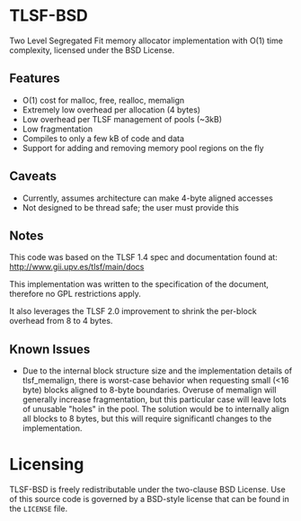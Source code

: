 # TLSF-BSD

Two Level Segregated Fit memory allocator implementation with O(1)
time complexity, licensed under the BSD License.

Features
--------
* O(1) cost for malloc, free, realloc, memalign
* Extremely low overhead per allocation (4 bytes)
* Low overhead per TLSF management of pools (~3kB)
* Low fragmentation
* Compiles to only a few kB of code and data
* Support for adding and removing memory pool regions on the fly

Caveats
-------
* Currently, assumes architecture can make 4-byte aligned accesses
* Not designed to be thread safe; the user must provide this

Notes
-----
This code was based on the TLSF 1.4 spec and documentation found at:
    http://www.gii.upv.es/tlsf/main/docs

This implementation was written to the specification of the document,
therefore no GPL restrictions apply.

It also leverages the TLSF 2.0 improvement to shrink the per-block overhead
from 8 to 4 bytes.

Known Issues
------------
* Due to the internal block structure size and the implementation
details of tlsf_memalign, there is worst-case behavior when requesting
small (<16 byte) blocks aligned to 8-byte boundaries. Overuse of memalign
will generally increase fragmentation, but this particular case will leave
lots of unusable "holes" in the pool. The solution would be to internally
align all blocks to 8 bytes, but this will require significantl changes
to the implementation.

Licensing
=========
TLSF-BSD is freely redistributable under the two-clause BSD License.
Use of this source code is governed by a BSD-style license that can be found
in the `LICENSE` file.
